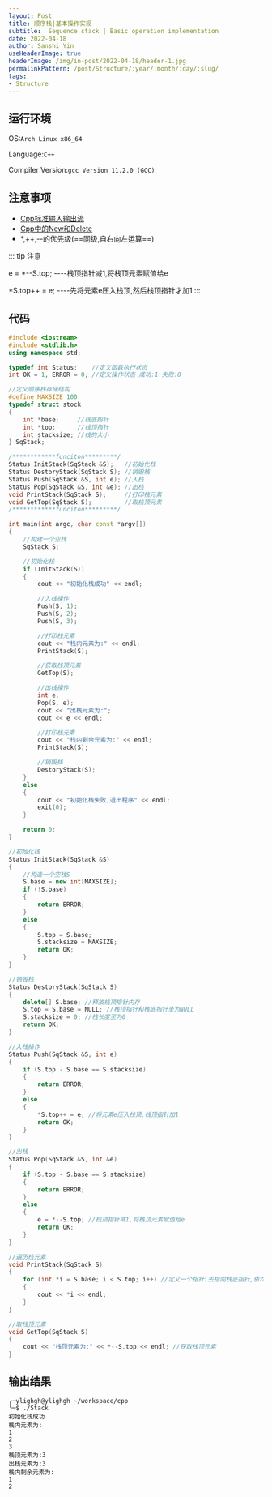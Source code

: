 ```yaml
---
layout: Post
title: 顺序栈|基本操作实现 
subtitle:  Sequence stack | Basic operation implementation
date: 2022-04-18
author: Sanshi Yin
useHeaderImage: true
headerImage: /img/in-post/2022-04-18/header-1.jpg
permalinkPattern: /post/Structure/:year/:month/:day/:slug/
tags:
- Structure
---
```


## 运行环境

OS:`Arch Linux x86_64`

Language:`C++`

Compiler Version:`gcc Version 11.2.0 (GCC)`


## 注意事项

- [Cpp标准输入输出流](https://www.runoob.com/cplusplus/cpp-basic-input-output.html)
- [Cpp中的New和Delete](https://www.runoob.com/cplusplus/cpp-dynamic-memory.html)
- *,++,--的优先级(==同级,自右向左运算==)

::: tip 注意

e = *--S.top;  ----栈顶指针减1,将栈顶元素赋值给e

*S.top++ = e;  ----先将元素e压入栈顶,然后栈顶指针才加1
:::

## 代码

```cpp
#include <iostream>
#include <stdlib.h>
using namespace std;

typedef int Status;    //定义函数执行状态
int OK = 1, ERROR = 0; //定义操作状态 成功:1 失败:0

//定义顺序栈存储结构
#define MAXSIZE 100
typedef struct stock
{
    int *base;     //栈底指针
    int *top;      //栈顶指针
    int stacksize; //栈的大小
} SqStack;

/************funciton*********/
Status InitStack(SqStack &S);   //初始化栈
Status DestoryStack(SqStack S); //销毁栈
Status Push(SqStack &S, int e); //入栈
Status Pop(SqStack &S, int &e); //出栈
void PrintStack(SqStack S);     //打印栈元素
void GetTop(SqStack S);         //取栈顶元素
/************funciton*********/

int main(int argc, char const *argv[])
{
    //构建一个空栈
    SqStack S;

    //初始化栈
    if (InitStack(S))
    {
        cout << "初始化栈成功" << endl;

        //入栈操作
        Push(S, 1);
        Push(S, 2);
        Push(S, 3);

        //打印栈元素
        cout << "栈内元素为:" << endl;
        PrintStack(S);

        //获取栈顶元素
        GetTop(S);

        //出栈操作
        int e;
        Pop(S, e);
        cout << "出栈元素为:";
        cout << e << endl;

        //打印栈元素
        cout << "栈内剩余元素为:" << endl;
        PrintStack(S);

        //销毁栈
        DestoryStack(S);
    }
    else
    {
        cout << "初始化栈失败,退出程序" << endl;
        exit(0);
    }

    return 0;
}

//初始化栈
Status InitStack(SqStack &S)
{
    //构造一个空栈S
    S.base = new int[MAXSIZE];
    if (!S.base) 
    {
        return ERROR;
    }
    else
    {
        S.top = S.base;
        S.stacksize = MAXSIZE;
        return OK;
    }
}

//销毁栈
Status DestoryStack(SqStack S)
{
    delete[] S.base; //释放栈顶指针内存
    S.top = S.base = NULL; //栈顶指针和栈底指针至为NULL
    S.stacksize = 0; //栈长度至为0
    return OK;
}

//入栈操作
Status Push(SqStack &S, int e)
{
    if (S.top - S.base == S.stacksize)
    {
        return ERROR;
    }
    else
    {
        *S.top++ = e; //将元素e压入栈顶,栈顶指针加1 
        return OK;
    }
}

//出栈
Status Pop(SqStack &S, int &e)
{
    if (S.top - S.base == S.stacksize)
    {
        return ERROR;
    }
    else
    {
        e = *--S.top; //栈顶指针减1,将栈顶元素赋值给e
        return OK;
    }
}

//遍历栈元素
void PrintStack(SqStack S)
{
    for (int *i = S.base; i < S.top; i++) //定义一个指针i去指向栈底指针,依次自下至上遍历所有元素
    {
        cout << *i << endl;
    }
}

//取栈顶元素
void GetTop(SqStack S)
{
    cout << "栈顶元素为:" << *--S.top << endl; //获取栈顶元素
}
```

## 输出结果
```shell
╭─ylighgh@ylighgh ~/workspace/cpp 
╰─$ ./Stack 
初始化栈成功
栈内元素为:
1
2
3
栈顶元素为:3
出栈元素为:3
栈内剩余元素为:
1
2
```